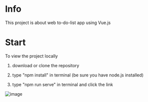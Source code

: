 # Info
This project is about web to-do-list app using Vue.js

# Start
To view the project locally 

1) download or clone the repository 

2) type "npm install" in terminal (be sure you have node.js installed)

3) type "npm run serve" in terminal and click the link

![image](https://github.com/WhyItsSoHardToMakeAUserName/ToDoList-Vue/assets/86366420/e7cf9f6a-414a-4a29-8f6f-1069fb1d50d6)
